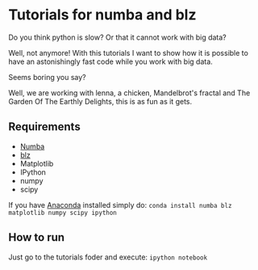 Tutorials for numba and blz
============================

Do you think python is slow? Or that it cannot work with big data? 

Well, not anymore! With this tutorials I want to show how it is possible to have an astonishingly fast code while you work with big data.

Seems boring you say? 

Well, we are working with lenna, a chicken, Mandelbrot's fractal  and The Garden Of The Earthly Delights, this is as fun as it gets.

Requirements
----------
* [Numba](https://github.com/numba/numba)
* [blz](https://github.com/ContinuumIO/blz)
* Matplotlib
* IPython
* numpy
* scipy

If you have [Anaconda](https://store.continuum.io/cshop/anaconda/) installed simply do:
```conda install numba blz matplotlib numpy scipy ipython```

How to run
-----------
Just go to the tutorials foder and execute: ```ipython notebook```
